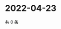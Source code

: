 # 2022-04-23

共 0 条

<!-- BEGIN WEIBO -->
<!-- 最后更新时间 Sat Apr 23 2022 17:00:51 GMT+0800 (China Standard Time) -->

<!-- END WEIBO -->

